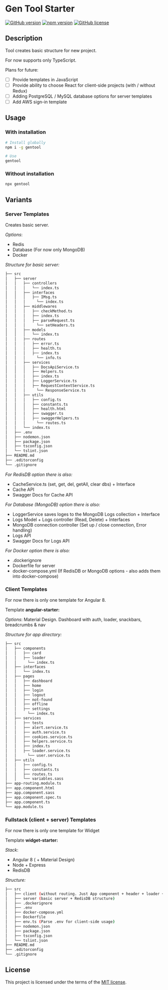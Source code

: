 # Gen Tool Starter

[![GitHub version](https://img.shields.io/badge/version-0.2.0-yellow.svg)](https://github.com/mopcweb/gentool/releases) [![npm version](https://img.shields.io/npm/v/gentool.svg)](https://www.npmjs.com/package/gentool) [![GitHub license](https://img.shields.io/badge/license-MIT-blue.svg)](https://github.com/mopcweb/gentool/blob/master/LICENSE)

## Description

Tool creates basic structure for new project.

For now supports only TypeScript.

Plans for future:

 - [ ] Provide templates in JavaScript
 - [ ] Provide ability to choose React for client-side projects (with / without Redux)
 - [ ] Adding PostgreSQL / MySQL database options for server templates
 - [ ] Add AWS sign-in template

## Usage

### With installation

```bash
# Install globally
npm i -g gentool

# Use
gentool
```

### Without installation

```bash
npx gentool
```

## Variants

### Server Templates

Creates basic server.

_Options_:

 - Redis
 - Database (For now only MongoDB)
 - Docker

_Structure for basic server:_

```bash
├── src
│   ├── server
│   │   ├── controllers
│   │	│   └── index.ts
│   │   ├── interfaces
│   │	│   ├── IMsg.ts
│   │	│	  └── index.ts
│   │   ├── middlewares
│   │	│   ├── checkMethod.ts
│   │	│   ├── index.ts
│   │	│   ├── parseRequest.ts
│   │	│	  └── setHeaders.ts
│   │   ├── models
│   │	│   └── index.ts
│   │   ├── routes
│   │	│   ├── error.ts
│   │	│   ├── health.ts
│   │	│   ├── index.ts
│   │	│	  └── info.ts
│   │   ├── services
│   │	│   ├── DocsApiService.ts
│   │	│   ├── Helpers.ts
│   │	│   ├── index.ts
│   │	│   ├── LoggerService.ts
│   │	│   ├── RequestContextService.ts
│   │	│	  └── ResponseService.ts
│   │   ├── utils
│   │	│   ├── config.ts
│   │	│   ├── constants.ts
│   │	│   ├── health.html
│   │	│   ├── swagger.ts
│   │	│   ├── swaggerHelpers.ts
│   │	│	  └── routes.ts
│   │	└── index.ts
│   ├── .env
│   ├── nodemon.json
│   ├── package.json
│   ├── tsconfig.json
│   └── tslint.json
├── README.md
├── .editorconfig
└── .gitignore
```

_For RedisDB option there is also:_

 - CacheService.ts (set, get, del, getAll, clear dbs) + Interface
 - Cache API
 - Swagger Docs for Cache API

_For Database (MongoDB) option there is also:_

 - LoggerService saves loges to the MongoDB Logs collection + Interface
 - Logs Model + Logs controller (Read, Delete) + Interfaces
 - MongoDB connection controller (Set up / close connection, Error handling)
 - Logs API
 - Swagger Docs for Logs API

_For Docker option there is also:_

 - .dockerignore
 - Dockerfile for server
 - docker-compose.yml (If RedisDB or MongoDB options - also adds them into docker-compose)

### Client Templates

For now there is only one template for Angular 8.

Template __angular-starter:__

_Options_: Material Design. Dashboard with auth, loader, snackbars, breadcrumbs & nav

_Structure for app directory:_

```bash
├── src
│   ├── components
│   │   ├── card
│   │   ├── loader
│   │	  └── index.ts
│   ├── interfaces
│   │	└── index.ts
│   ├── pages
│   │   ├── dashboard
│   │   ├── home
│   │   ├── login
│   │   ├── logout
│   │   ├── not-found
│   │   ├── offline
│   │   ├── settings
│   │	  └── index.ts
│   ├── services
│   │   ├── tests
│   │   ├── alert.service.ts
│   │   ├── auth.service.ts
│   │   ├── cookies.service.ts
│   │   ├── helpers.service.ts
│   │   ├── index.ts
│   │   ├── loader.service.ts
│   │	  └── user.service.ts
│   ├── utils
│   │	├── config.ts
│   │	├── constants.ts
│   │	├── routes.ts
│   │	└── variables.sass
├── app-routing.module.ts
├── app.component.html
├── app.component.sass
├── app.component.spec.ts
├── app.component.ts
└── app.module.ts
```

### Fullstack (client + server) Templates

For now there is only one template for Widget

Template __widget-starter:__

_Stack_:

 - Angular 8 ( + Material Design)
 - Node + Express
 - RedisDB

_Structure:_
```bash
├── src
│   ├── client (without routing. Just App component + header + loader + some services for getting data from server API)
│   ├── server (basic server + RedisDB structure)
│   ├── .dockerignore
│   ├── .env
│   ├── docker-compose.yml
│   ├── Dockerfile
│   ├── env.ts (Parse .env for client-side usage)
│   ├── nodemon.json
│   ├── package.json
│   ├── tsconfig.json
│   └── tslint.json
├── README.md
├── .editorconfig
└── .gitignore
```

## License

This project is licensed under the terms of the [MIT license](https://github.com/mopcweb/gentool/blob/master/LICENSE).
